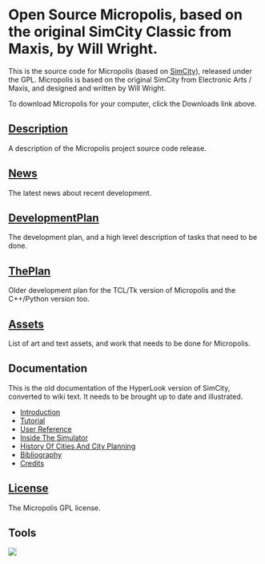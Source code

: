 # Open Source Micropolis, based on the original SimCity Classic from Maxis, by Will Wright. #

This is the source code for Micropolis (based on [SimCity](http://en.wikipedia.org/wiki/SimCity_(1989_video_game))), released under the GPL. Micropolis is based on the original SimCity from Electronic Arts / Maxis, and designed and written by Will Wright.

To download Micropolis for your computer, click the Downloads link above.

## [Description](Description.md) ##
A description of the Micropolis project source code release.

## [News](News.md) ##
The latest news about recent development.

## [DevelopmentPlan](DevelopmentPlan.md) ##
The development plan, and a high level description of tasks that need to be done.

## [ThePlan](ThePlan.md) ##
Older development plan for the TCL/Tk version of Micropolis and the C++/Python version too.

## [Assets](Assets.md) ##
List of art and text assets, and work that needs to be done for Micropolis.

## Documentation ##

This is the old documentation of the HyperLook version of SimCity, converted to wiki text.
It needs to be brought up to date and illustrated.

  * [Introduction](Introduction.md)
  * [Tutorial](Tutorial.md)
  * [User Reference](UserReference.md)
  * [Inside The Simulator](InsideTheSimulator.md)
  * [History Of Cities And City Planning](History.md)
  * [Bibliography](Bibliography.md)
  * [Credits](Credits.md)

## [License](License.md) ##
The Micropolis GPL license.

## Tools ##
[![](http://wingware.com/images/coded-with-logo-129x66.png)](http://wingware.com/)
